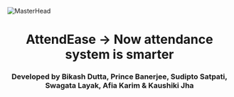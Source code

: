 ![MasterHead](https://firebasestorage.googleapis.com/v0/b/pawsitive-smart-care.appspot.com/o/images%2Fpawsitive_banner.jpg?alt=media&token=2b07c479-f245-4b31-ab49-99e3d3843b88)
<h1 align="center">AttendEase -> Now attendance system is smarter</h1>
<h3 align="center">Developed by Bikash Dutta, Prince Banerjee, Sudipto Satpati, Swagata Layak, Afia Karim & Kaushiki Jha</h3>
